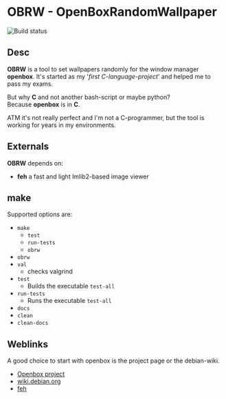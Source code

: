 # OBRW - OpenBoxRandomWallpaper

![Build status](https://github.com/deeagle/obrw/workflows/Build/badge.svg)

## Desc

**OBRW** is a tool to set wallpapers randomly for the window manager **openbox**.
It's started as my '_first C-language-project_' and helped me to pass my exams.

But why **C** and not another bash-script or maybe python?  
Because **openbox** is in **C**.

ATM it's not really perfect and I'm not a C-programmer, but the tool is working for years in my environments.

## Externals

**OBRW** depends on:
- **feh** a fast and light lmlib2-based image viewer

## make
Supported options are:
- `make`
  - `test`
  - `run-tests`
  - `obrw`
- `obrw`
- `val`
  - checks valgrind
- `test`
  - Builds the executable `test-all`
- `run-tests`
  - Runs the executable `test-all`
- `docs`
- `clean`
- `clean-docs` 

## Weblinks
A good choice to start with openbox is the project page or the debian-wiki.

- [Openbox project](http://openbox.org/wiki/Main_Page)
- [wiki.debian.org](https://wiki.debian.org/Openbox)
- [feh](https://feh.finalrewind.org/)



